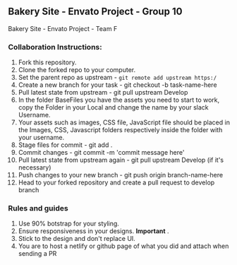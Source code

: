 ## Bakery  Site - Envato Project - Group 10
Bakery Site - Envato Project - Team F
 
 
### Collaboration Instructions:

1. Fork this repository.
2. Clone the forked repo to your computer.
3. Set the parent repo as upstream - ```git remote add upstream https:/```
4. Create a new branch for your task - git checkout -b task-name-here
5. Pull latest state from upstream - git pull upstream Develop
6. In the folder BaseFiles you have the assets you need to start to work, copy the Folder in your Local and change the name by your slack Username.
7. Your assets such as images, CSS file, JavaScript file should be placed in the Images, CSS, Javascript folders respectively inside the folder with your username.
8. Stage files for commit - git add .
9. Commit changes - git commit -m 'commit message here'
10. Pull latest state from upstream again - git pull upstream Develop  (if it's necessary)
11. Push changes to your new branch - git push origin branch-name-here
12. Head to your forked repository and create a pull request to develop branch



### Rules and guides
1. Use 90% botstrap for your styling.
2. Ensure responsiveness in your designs. **Important** .
3. Stick to the design and don't replace UI.
4. You are to host a netlify or github page of what you did and attach when sending a PR
